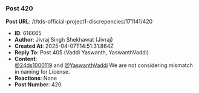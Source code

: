 ### Post 420
**Post URL**: /t/tds-official-project1-discrepencies/171141/420
- **ID**: 616665
- **Author**: Jivraj Singh Shekhawat (Jivraj)
- **Created At**: 2025-04-07T14:51:31.864Z
- **Reply To**: Post 405 (Vaddi Yaswanth, YaswanthVaddi)
- **Content**:  
  <a class="mention" href="/u/24ds1000119">@24ds1000119</a> and <a class="mention" href="/u/yaswanthvaddi">@YaswanthVaddi</a>
We are not considering mismatch in naming for License.
- **Reactions**: None
- **Post Number**: 420

